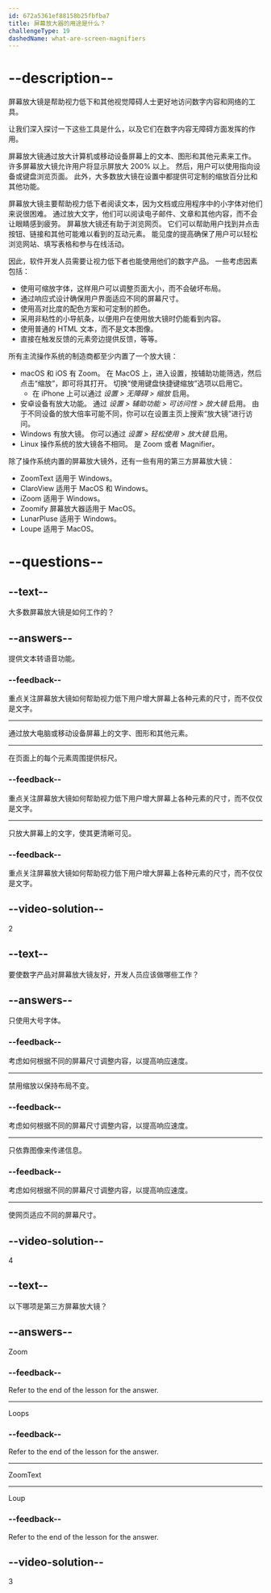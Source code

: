 ```yaml
---
id: 672a5361ef88158b25fbfba7
title: 屏幕放大器的用途是什么？
challengeType: 19
dashedName: what-are-screen-magnifiers
---
```


# --description--

屏幕放大镜是帮助视力低下和其他视觉障碍人士更好地访问数字内容和网络的工具。

让我们深入探讨一下这些工具是什么，以及它们在数字内容无障碍方面发挥的作用。

屏幕放大镜通过放大计算机或移动设备屏幕上的文本、图形和其他元素来工作。 许多屏幕放大镜允许用户将显示屏放大 200% 以上。 然后，用户可以使用指向设备或键盘浏览页面。 此外，大多数放大镜在设置中都提供可定制的缩放百分比和其他功能。

屏幕放大镜主要帮助视力低下者阅读文本，因为文档或应用程序中的小字体对他们来说很困难。 通过放大文字，他们可以阅读电子邮件、文章和其他内容，而不会让眼睛感到疲劳。 屏幕放大镜还有助于浏览网页。 它们可以帮助用户找到并点击按钮、链接和其他可能难以看到的互动元素。 能见度的提高确保了用户可以轻松浏览网站、填写表格和参与在线活动。

因此，软件开发人员需要让视力低下者也能使用他们的数字产品。 一些考虑因素包括：

- 使用可缩放字体，这样用户可以调整页面大小，而不会破坏布局。
- 通过响应式设计确保用户界面适应不同的屏幕尺寸。
- 使用高对比度的配色方案和可定制的颜色。
- 采用非粘性的小导航条，以便用户在使用放大镜时仍能看到内容。
- 使用普通的 HTML 文本，而不是文本图像。
- 直接在触发反馈的元素旁边提供反馈，等等。

所有主流操作系统的制造商都至少内置了一个放大镜：

- macOS 和 iOS 有 Zoom。 在 MacOS 上，进入设置，按辅助功能筛选，然后点击“缩放”，即可将其打开。 切换“使用键盘快捷键缩放”选项以启用它。
  - 在 iPhone 上可以通过 _设置 > 无障碍 > 缩放_ 启用。
- 安卓设备有放大功能。 通过 _设置 > 辅助功能 > 可访问性 > 放大镜_ 启用。 由于不同设备的放大倍率可能不同，你可以在设置主页上搜索“放大镜”进行访问。
- Windows 有放大镜。 你可以通过 _设置 > 轻松使用 > 放大镜_ 启用。
- Linux 操作系统的放大镜各不相同。 是 Zoom 或者 Magnifier。

除了操作系统内置的屏幕放大镜外，还有一些有用的第三方屏幕放大镜：

- ZoomText 适用于 Windows。
- ClaroView 适用于 MacOS 和 Windows。
- iZoom 适用于 Windows。
- Zoomify 屏幕放大器适用于 MacOS。
- LunarPluse 适用于 Windows。
- Loupe 适用于 MacOS。

# --questions--

## --text--

大多数屏幕放大镜是如何工作的？

## --answers--

提供文本转语音功能。

### --feedback--

重点关注屏幕放大镜如何帮助视力低下用户增大屏幕上各种元素的尺寸，而不仅仅是文字。

---

通过放大电脑或移动设备屏幕上的文字、图形和其他元素。

---

在页面上的每个元素周围提供标尺。

### --feedback--

重点关注屏幕放大镜如何帮助视力低下用户增大屏幕上各种元素的尺寸，而不仅仅是文字。

---

只放大屏幕上的文字，使其更清晰可见。

### --feedback--

重点关注屏幕放大镜如何帮助视力低下用户增大屏幕上各种元素的尺寸，而不仅仅是文字。

## --video-solution--

2

## --text--

要使数字产品对屏幕放大镜友好，开发人员应该做哪些工作？

## --answers--

只使用大号字体。

### --feedback--

考虑如何根据不同的屏幕尺寸调整内容，以提高响应速度。

---

禁用缩放以保持布局不变。

### --feedback--

考虑如何根据不同的屏幕尺寸调整内容，以提高响应速度。

---

只依靠图像来传递信息。

### --feedback--

考虑如何根据不同的屏幕尺寸调整内容，以提高响应速度。

---

使网页适应不同的屏幕尺寸。

## --video-solution--

4

## --text--

以下哪项是第三方屏幕放大镜？

## --answers--

Zoom

### --feedback--

Refer to the end of the lesson for the answer.

---

Loops

### --feedback--

Refer to the end of the lesson for the answer.

---

ZoomText

---

Loup

### --feedback--

Refer to the end of the lesson for the answer.

## --video-solution--

3

